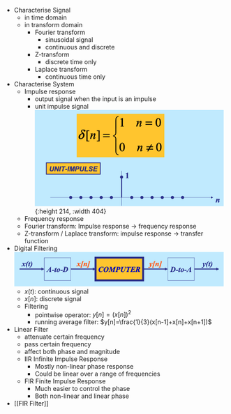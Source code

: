 - Characterise Signal
	- in time domain
	- in transform domain
		- Fourier transform
			- sinusoidal signal
			- continuous and discrete
		- Z-transform
			- discrete time only
		- Laplace transform
			- continuous time only
- Characterise System
	- Impulse response
		- output signal when the input is an impulse
		- unit impulse signal
		  ![](/../assets/unit_impulse.png){:height 214, :width 404}
	- Frequency response
	- Fourier transform: Impulse response -> frequency response
	- Z-transform / Laplace transform: impulse response -> transfer function
- Digital Filtering
  ![](/../assets/signal_processing.png)
	- $x(t)$: continuous signal
	- $x[n]$: discrete signal
	- Filtering
		- pointwise operator: $y[n]=(x[n])^2$
		- running average filter: $y[n]=\frac{1}{3}(x[n-1]+x[n]+x[n+1])$
- Linear Filter
	- attenuate certain frequency
	- pass certain frequency
	- affect both phase and magnitude
	- IIR Infinite Impulse Response
		- Mostly non-linear phase response
		- Could be linear over a range of frequencies
	- FIR Finite Impulse Response
		- Much easier to control the phase
		- Both non-linear and linear phase
- [[FIR Filter]]